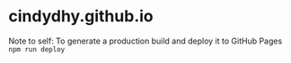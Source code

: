 # cindydhy.github.io

Note to self: 
To generate a production build and deploy it to GitHub Pages 
`npm run deploy`
